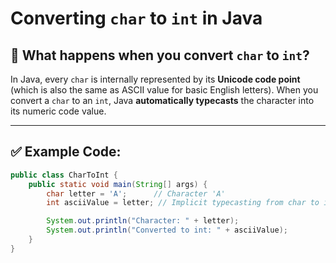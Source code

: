 # Converting `char` to `int` in Java

## 📌 What happens when you convert `char` to `int`?
In Java, every `char` is internally represented by its **Unicode code point** (which is also the same as ASCII value for basic English letters). When you convert a `char` to an `int`, Java **automatically typecasts** the character into its numeric code value.

---

## ✅ Example Code:

```java
public class CharToInt {
    public static void main(String[] args) {
        char letter = 'A';      // Character 'A'
        int asciiValue = letter; // Implicit typecasting from char to int

        System.out.println("Character: " + letter);
        System.out.println("Converted to int: " + asciiValue);
    }
}
